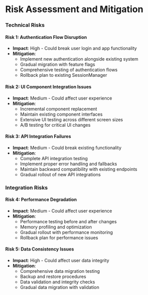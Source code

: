 # Risk Assessment and Mitigation

### Technical Risks

#### Risk 1: Authentication Flow Disruption
- **Impact**: High - Could break user login and app functionality
- **Mitigation**: 
  - Implement new authentication alongside existing system
  - Gradual migration with feature flags
  - Comprehensive testing of authentication flows
  - Rollback plan to existing SessionManager

#### Risk 2: UI Component Integration Issues
- **Impact**: Medium - Could affect user experience
- **Mitigation**:
  - Incremental component replacement
  - Maintain existing component interfaces
  - Extensive UI testing across different screen sizes
  - A/B testing for critical UI changes

#### Risk 3: API Integration Failures
- **Impact**: Medium - Could break existing functionality
- **Mitigation**:
  - Complete API integration testing
  - Implement proper error handling and fallbacks
  - Maintain backward compatibility with existing endpoints
  - Gradual rollout of new API integrations

### Integration Risks

#### Risk 4: Performance Degradation
- **Impact**: Medium - Could affect user experience
- **Mitigation**:
  - Performance testing before and after changes
  - Memory profiling and optimization
  - Gradual rollout with performance monitoring
  - Rollback plan for performance issues

#### Risk 5: Data Consistency Issues
- **Impact**: High - Could affect user data integrity
- **Mitigation**:
  - Comprehensive data migration testing
  - Backup and restore procedures
  - Data validation and integrity checks
  - Gradual data migration with validation
